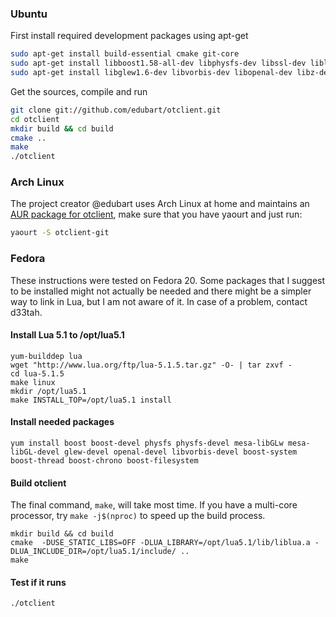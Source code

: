 ### Ubuntu

First install required development packages using apt-get

```sh
sudo apt-get install build-essential cmake git-core
sudo apt-get install libboost1.58-all-dev libphysfs-dev libssl-dev liblua5.1-0-dev
sudo apt-get install libglew1.6-dev libvorbis-dev libopenal-dev libz-dev
```

Get the sources, compile and run

```sh
git clone git://github.com/edubart/otclient.git
cd otclient
mkdir build && cd build
cmake ..
make
./otclient
```

### Arch Linux

The project creator @edubart uses Arch Linux at home and maintains an [AUR package for otclient](http://aur.archlinux.org/packages.php?ID=49101), make sure that you have yaourt and just run:

```sh
yaourt -S otclient-git
```
### Fedora

These instructions were tested on Fedora 20. Some packages that I suggest to be installed might not actually be needed and there might be a simpler way to link in Lua, but I am not aware of it. In case of a problem, contact d33tah.

#### Install Lua 5.1 to /opt/lua5.1

```
yum-builddep lua
wget "http://www.lua.org/ftp/lua-5.1.5.tar.gz" -O- | tar zxvf -
cd lua-5.1.5
make linux
mkdir /opt/lua5.1
make INSTALL_TOP=/opt/lua5.1 install
```

#### Install needed packages

```
yum install boost boost-devel physfs physfs-devel mesa-libGLw mesa-libGL-devel glew-devel openal-devel libvorbis-devel boost-system boost-thread boost-chrono boost-filesystem
```

#### Build otclient

The final command, `make`, will take most time. If you have a multi-core processor, try `make -j$(nproc)` to speed up the build process.

```
mkdir build && cd build
cmake  -DUSE_STATIC_LIBS=OFF -DLUA_LIBRARY=/opt/lua5.1/lib/liblua.a -DLUA_INCLUDE_DIR=/opt/lua5.1/include/ ..
make
```

#### Test if it runs

```
./otclient
```